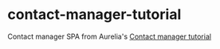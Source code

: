# contact-manager-tutorial

Contact manager SPA from Aurelia's [Contact manager tutorial](http://aurelia.io/hub.html#/doc/article/aurelia/framework/latest/contact-manager-tutorial/)
